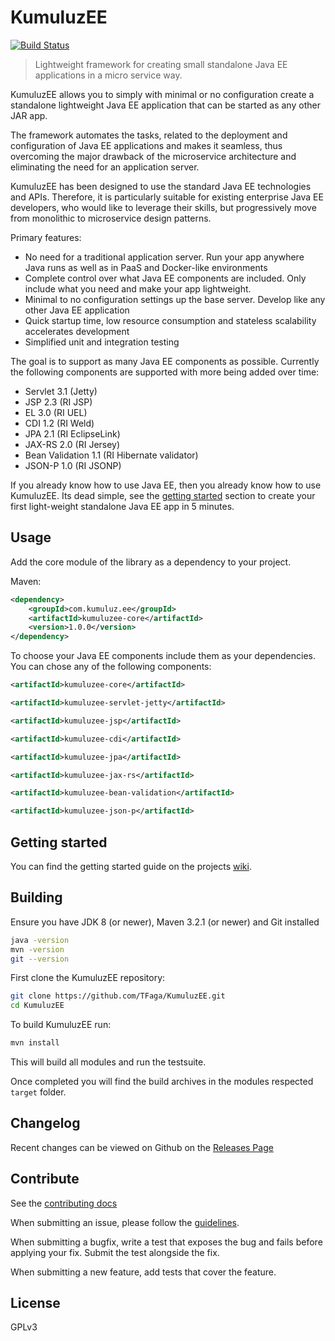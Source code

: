 # KumuluzEE
[![Build Status](https://img.shields.io/travis/TFaga/KumuluzEE/master.svg?style=flat)](https://travis-ci.org/TFaga/KumuluzEE)

> Lightweight framework for creating small standalone Java EE applications in a micro service way.

KumuluzEE allows you to simply with minimal or no configuration create a standalone lightweight Java EE application
that can be started as any other JAR app.

The framework automates the tasks, related to the deployment and configuration of Java EE applications and makes it seamless,
thus overcoming the major drawback of the microservice architecture and eliminating the need for an application server. 

KumuluzEE has been designed to use the standard Java EE technologies and APIs. 
Therefore, it is particularly suitable for existing enterprise Java EE developers,
who would like to leverage their skills, but progressively move from monolithic to microservice
design patterns.

Primary features:

- No need for a traditional application server. Run your app anywhere Java runs as well as in PaaS
and Docker-like environments
- Complete control over what Java EE components are included. Only include what you need and make
your app lightweight.
- Minimal to no configuration settings up the base server. Develop like any other Java EE application
- Quick startup time, low resource consumption and stateless scalability accelerates development
- Simplified unit and integration testing

The goal is to support as many Java EE components as possible. Currently the following components are
supported with more being added over time:

- Servlet 3.1 (Jetty)
- JSP 2.3 (RI JSP)
- EL 3.0 (RI UEL)
- CDI 1.2 (RI Weld)
- JPA 2.1 (RI EclipseLink)
- JAX-RS 2.0 (RI Jersey)
- Bean Validation 1.1 (RI Hibernate validator)
- JSON-P 1.0 (RI JSONP)

If you already know how to use Java EE, then you already know how to use KumuluzEE. Its dead simple,
see the [getting started](#getting-started) section to create your first light-weight standalone
Java EE app in 5 minutes.

## Usage

Add the core module of the library as a dependency to your project.
 
Maven:

```xml
<dependency>
    <groupId>com.kumuluz.ee</groupId>
    <artifactId>kumuluzee-core</artifactId>
    <version>1.0.0</version>
</dependency>
```

To choose your Java EE components include them as your dependencies. You can chose any of the
following components:

```xml
<artifactId>kumuluzee-core</artifactId>

<artifactId>kumuluzee-servlet-jetty</artifactId>

<artifactId>kumuluzee-jsp</artifactId>

<artifactId>kumuluzee-cdi</artifactId>

<artifactId>kumuluzee-jpa</artifactId>

<artifactId>kumuluzee-jax-rs</artifactId>

<artifactId>kumuluzee-bean-validation</artifactId>

<artifactId>kumuluzee-json-p</artifactId>
```

## Getting started

You can find the getting started guide on the projects [wiki](https://github.com/TFaga/KumuluzEE/wiki/Getting-started).

## Building

Ensure you have JDK 8 (or newer), Maven 3.2.1 (or newer) and Git installed

```bash
java -version
mvn -version
git --version
```

First clone the KumuluzEE repository:

```bash
git clone https://github.com/TFaga/KumuluzEE.git
cd KumuluzEE
```
    
To build KumuluzEE run:

```bash
mvn install
```

This will build all modules and run the testsuite. 
    
Once completed you will find the build archives in the modules respected `target` folder.

## Changelog

Recent changes can be viewed on Github on the [Releases Page](https://github.com/TFaga/KumuluzEE/releases)

## Contribute

See the [contributing docs](https://github.com/TFaga/KumuluzEE/blob/master/CONTRIBUTING.md)

When submitting an issue, please follow the [guidelines](https://github.com/TFaga/KumuluzEE/blob/master/CONTRIBUTING.md#bugs).

When submitting a bugfix, write a test that exposes the bug and fails before applying your fix. Submit the test alongside the fix.

When submitting a new feature, add tests that cover the feature.

## License

GPLv3